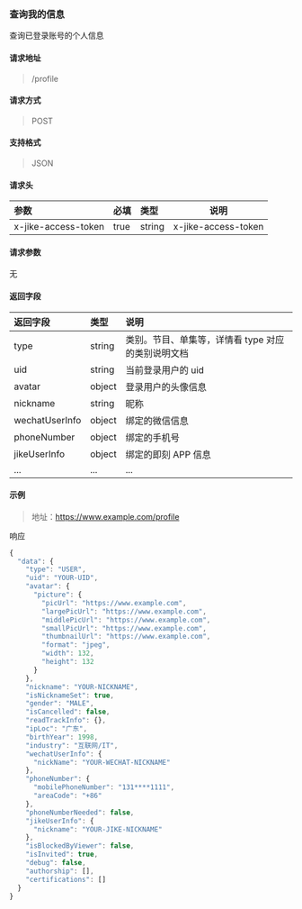 ### 查询我的信息

查询已登录账号的个人信息

#### 请求地址

> /profile

#### 请求方式

> POST

#### 支持格式

> JSON

#### 请求头

| 参数                | 必填 | 类型   | 说明                |
| :------------------ | :--- | :----- | ------------------- |
| x-jike-access-token | true | string | x-jike-access-token |

#### 请求参数

无

#### 返回字段

| 返回字段       | 类型   | 说明                                               |
| :------------- | :----- | :------------------------------------------------- |
| type           | string | 类别。节目、单集等，详情看 type 对应的类别说明文档 |
| uid            | string | 当前登录用户的 uid                                 |
| avatar         | object | 登录用户的头像信息                                 |
| nickname       | string | 昵称                                               |
| wechatUserInfo | object | 绑定的微信信息                                     |
| phoneNumber    | object | 绑定的手机号                                       |
| jikeUserInfo   | object | 绑定的即刻 APP 信息                                |
| ...            | ...    | ...                                                |


#### 示例

> 地址：https://www.example.com/profile

响应

```javascript
{
  "data": {
    "type": "USER",
    "uid": "YOUR-UID",
    "avatar": {
      "picture": {
        "picUrl": "https://www.example.com",
        "largePicUrl": "https://www.example.com",
        "middlePicUrl": "https://www.example.com",
        "smallPicUrl": "https://www.example.com",
        "thumbnailUrl": "https://www.example.com",
        "format": "jpeg",
        "width": 132,
        "height": 132
      }
    },
    "nickname": "YOUR-NICKNAME",
    "isNicknameSet": true,
    "gender": "MALE",
    "isCancelled": false,
    "readTrackInfo": {},
    "ipLoc": "广东",
    "birthYear": 1998,
    "industry": "互联网/IT",
    "wechatUserInfo": {
      "nickName": "YOUR-WECHAT-NICKNAME"
    },
    "phoneNumber": {
      "mobilePhoneNumber": "131****1111",
      "areaCode": "+86"
    },
    "phoneNumberNeeded": false,
    "jikeUserInfo": {
      "nickname": "YOUR-JIKE-NICKNAME"
    },
    "isBlockedByViewer": false,
    "isInvited": true,
    "debug": false,
    "authorship": [],
    "certifications": []
  }
}
```